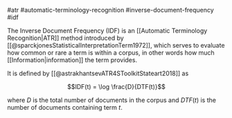 #atr #automatic-terminology-recognition #inverse-document-frequency #idf


The Inverse Document Frequency (IDF) is an [[Automatic Terminology Recognition|ATR]] method introduced by [[@sparckjonesStatisticalInterpretationTerm1972]], which serves to evaluate how common or rare a term is within a corpus, in other words how much [[Information|information]] the term provides.

It is defined by [[@astrakhantsevATR4SToolkitStateart2018]] as

$$IDF(t) = \log \frac{D}{DTF(t)}$$

where $D$ is the total number of documents in the corpus and $DTF(t)$ is the number of documents containing term $t$.